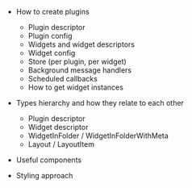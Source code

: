 * How to create plugins
    * Plugin descriptor
    * Plugin config
    * Widgets and widget descriptors
    * Widget config
    * Store (per plugin, per widget)
    * Background message handlers
    * Scheduled callbacks
    * How to get widget instances

* Types hierarchy and how they relate to each other
    * Plugin descriptor
    * Widget descriptor
    * WidgetInFolder / WidgetInFolderWithMeta
    * Layout / LayoutItem

* Useful components
* Styling approach